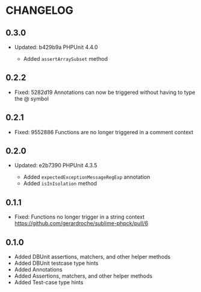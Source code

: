 CHANGELOG
=========

0.3.0
-----

* Updated: b429b9a PHPUnit 4.4.0

  * Added `assertArraySubset` method

0.2.2
-----

* Fixed: 5282d19 Annotations can now be triggered without having to type the @ symbol

0.2.1
-----

* Fixed: 9552886 Functions are no longer triggered in a comment context

0.2.0
-----

* Updated: e2b7390 PHPUnit 4.3.5

  * Added `expectedExceptionMessageRegExp` annotation
  * Added `isInIsolation` method

0.1.1
-----

* Fixed: Functions no longer trigger in a string context https://github.com/gerardroche/sublime-phpck/pull/6

0.1.0
-----

* Added DBUnit assertions, matchers, and other helper methods
* Added DBUnit testcase type hints
* Added Annotations
* Added Assertions, matchers, and other helper methods
* Added Test-case type hints

